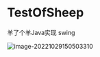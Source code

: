 # TestOfSheep
羊了个羊Java实现 swing


![image-20221029150503310](https://img.251s.top/i/635cd0aa1ab42.webp)
